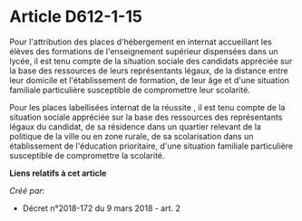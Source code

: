 # Article D612-1-15

Pour l'attribution des places d'hébergement en internat accueillant les élèves des formations de l'enseignement supérieur
dispensées dans un lycée, il est tenu compte de la situation sociale des candidats appréciée sur la base des ressources de
leurs représentants légaux, de la distance entre leur domicile et l'établissement de formation, de leur âge et d'une
situation familiale particulière susceptible de compromettre leur scolarité.

Pour les places labellisées internat de la réussite , il est tenu compte de la situation sociale appréciée sur la base des
ressources des représentants légaux du candidat, de sa résidence dans un quartier relevant de la politique de la ville ou en
zone rurale, de sa scolarisation dans un établissement de l'éducation prioritaire, d'une situation familiale particulière
susceptible de compromettre la scolarité.

**Liens relatifs à cet article**

_Créé par_:

  - Décret n°2018-172 du 9 mars 2018 - art. 2
